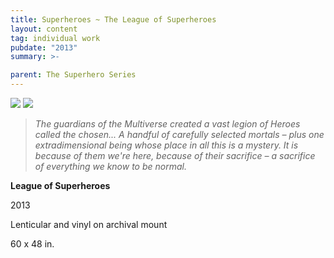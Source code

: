 ```yaml
---
title: Superheroes ~ The League of Superheroes
layout: content
tag: individual work
pubdate: "2013"
summary: >-

parent: The Superhero Series
---
```


![](assets/img/superhero-series-013_the-league-for-print-original-with-text.jpg)
![](assets/img/superhero-series-013_the-league-for-print-painted-with-text.jpg)

> *The guardians of the Multiverse created a vast legion of Heroes called the chosen... A handful of carefully selected mortals –  plus one extradimensional being whose place in all this is a mystery. It is because of them we're here, because of their sacrifice –  a sacrifice of everything we know to be normal.*


**League of Superheroes**

2013

Lenticular and vinyl on archival mount

60 x 48 in.
